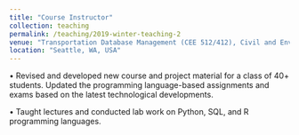 ```yaml
---
title: "Course Instructor"
collection: teaching
permalink: /teaching/2019-winter-teaching-2
venue: "Transportation Database Management (CEE 512/412), Civil and Environmental Engineering"
location: "Seattle, WA, USA"
---
```

• Revised and developed new course and project material for a class of 40+ students. Updated the
programming language-based assignments and exams based on the latest technological developments.

• Taught lectures and conducted lab work on Python, SQL, and R programming languages.
